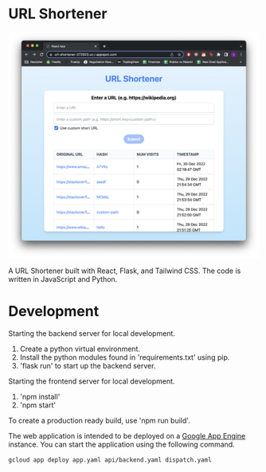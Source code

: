 # URL Shortener

![Screenshot](screenshot-url-shortener.png)

A URL Shortener built with React, Flask, and Tailwind CSS. The code is written in JavaScript and Python.

# Development

Starting the backend server for local development.
1. Create a python virtual environment.
2. Install the python modules found in 'requirements.txt' using pip.
3. 'flask run' to start up the backend server.

Starting the frontend server for local development.
1. 'npm install'
2. 'npm start'

To create a production ready build, use 'npm run build'.

The web application is intended to be deployed on a [Google App Engine](https://cloud.google.com/appengine) instance. You can start the application using the following command.

```bash
gcloud app deploy app.yaml api/backend.yaml dispatch.yaml
```
